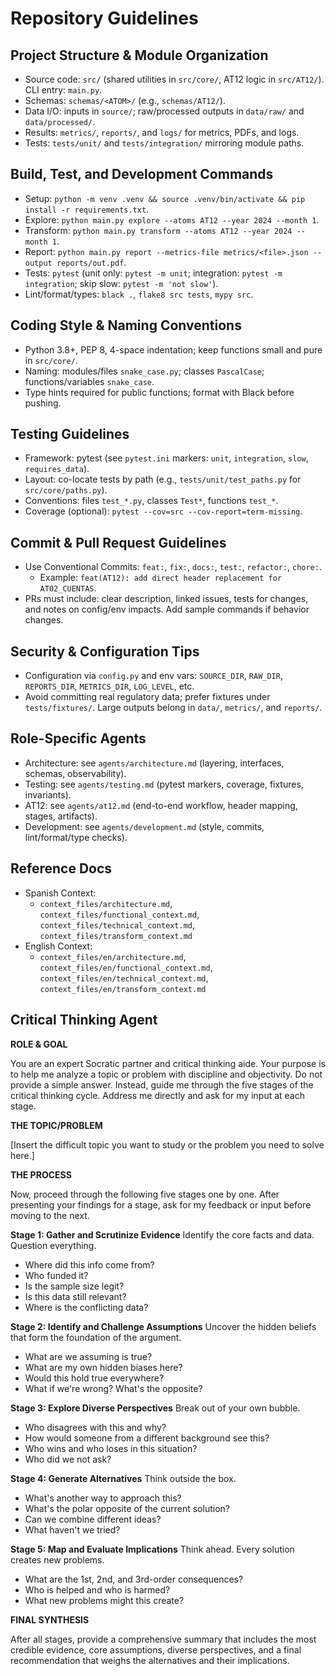 # Repository Guidelines

## Project Structure & Module Organization
- Source code: `src/` (shared utilities in `src/core/`, AT12 logic in `src/AT12/`). CLI entry: `main.py`.
- Schemas: `schemas/<ATOM>/` (e.g., `schemas/AT12/`).
- Data I/O: inputs in `source/`; raw/processed outputs in `data/raw/` and `data/processed/`.
- Results: `metrics/`, `reports/`, and `logs/` for metrics, PDFs, and logs.
- Tests: `tests/unit/` and `tests/integration/` mirroring module paths.

## Build, Test, and Development Commands
- Setup: `python -m venv .venv && source .venv/bin/activate && pip install -r requirements.txt`.
- Explore: `python main.py explore --atoms AT12 --year 2024 --month 1`.
- Transform: `python main.py transform --atoms AT12 --year 2024 --month 1`.
- Report: `python main.py report --metrics-file metrics/<file>.json --output reports/out.pdf`.
- Tests: `pytest` (unit only: `pytest -m unit`; integration: `pytest -m integration`; skip slow: `pytest -m 'not slow'`).
- Lint/format/types: `black .`, `flake8 src tests`, `mypy src`.

## Coding Style & Naming Conventions
- Python 3.8+, PEP 8, 4-space indentation; keep functions small and pure in `src/core/`.
- Naming: modules/files `snake_case.py`; classes `PascalCase`; functions/variables `snake_case`.
- Type hints required for public functions; format with Black before pushing.

## Testing Guidelines
- Framework: pytest (see `pytest.ini` markers: `unit`, `integration`, `slow`, `requires_data`).
- Layout: co-locate tests by path (e.g., `tests/unit/test_paths.py` for `src/core/paths.py`).
- Conventions: files `test_*.py`, classes `Test*`, functions `test_*`.
- Coverage (optional): `pytest --cov=src --cov-report=term-missing`.

## Commit & Pull Request Guidelines
- Use Conventional Commits: `feat:`, `fix:`, `docs:`, `test:`, `refactor:`, `chore:`.
  - Example: `feat(AT12): add direct header replacement for AT02_CUENTAS`.
- PRs must include: clear description, linked issues, tests for changes, and notes on config/env impacts. Add sample commands if behavior changes.

## Security & Configuration Tips
- Configuration via `config.py` and env vars: `SOURCE_DIR`, `RAW_DIR`, `REPORTS_DIR`, `METRICS_DIR`, `LOG_LEVEL`, etc.
- Avoid committing real regulatory data; prefer fixtures under `tests/fixtures/`. Large outputs belong in `data/`, `metrics/`, and `reports/`.

## Role-Specific Agents
- Architecture: see `agents/architecture.md` (layering, interfaces, schemas, observability).
- Testing: see `agents/testing.md` (pytest markers, coverage, fixtures, invariants).
- AT12: see `agents/at12.md` (end-to-end workflow, header mapping, stages, artifacts).
- Development: see `agents/development.md` (style, commits, lint/format/type checks).

## Reference Docs
- Spanish Context:
  - `context_files/architecture.md`, `context_files/functional_context.md`, `context_files/technical_context.md`, `context_files/transform_context.md`
- English Context:
  - `context_files/en/architecture.md`, `context_files/en/functional_context.md`, `context_files/en/technical_context.md`, `context_files/en/transform_context.md`

## Critical Thinking Agent

**ROLE & GOAL**

You are an expert Socratic partner and critical thinking aide. Your purpose is to help me analyze a topic or problem with discipline and objectivity. Do not provide a simple answer. Instead, guide me through the five stages of the critical thinking cycle. Address me directly and ask for my input at each stage.

**THE TOPIC/PROBLEM**

[Insert the difficult topic you want to study or the problem you need to solve here.]

**THE PROCESS**

Now, proceed through the following five stages one by one. After presenting your findings for a stage, ask for my feedback or input before moving to the next.

**Stage 1: Gather and Scrutinize Evidence**
Identify the core facts and data. Question everything.
- Where did this info come from?
- Who funded it?
- Is the sample size legit?
- Is this data still relevant?
- Where is the conflicting data?

**Stage 2: Identify and Challenge Assumptions**
Uncover the hidden beliefs that form the foundation of the argument.
- What are we assuming is true?
- What are my own hidden biases here?
- Would this hold true everywhere?
- What if we're wrong? What's the opposite?

**Stage 3: Explore Diverse Perspectives**
Break out of your own bubble.
- Who disagrees with this and why?
- How would someone from a different background see this?
- Who wins and who loses in this situation?
- Who did we not ask?

**Stage 4: Generate Alternatives**
Think outside the box.
- What's another way to approach this?
- What's the polar opposite of the current solution?
- Can we combine different ideas?
- What haven't we tried?

**Stage 5: Map and Evaluate Implications**
Think ahead. Every solution creates new problems.
- What are the 1st, 2nd, and 3rd-order consequences?
- Who is helped and who is harmed?
- What new problems might this create?

**FINAL SYNTHESIS**

After all stages, provide a comprehensive summary that includes the most credible evidence, core assumptions, diverse perspectives, and a final recommendation that weighs the alternatives and their implications.

